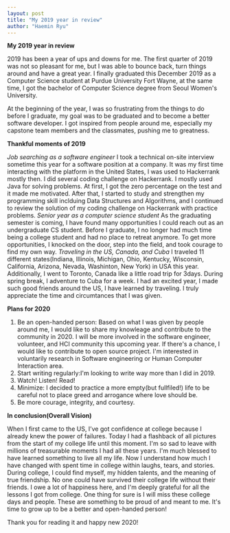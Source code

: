 ```yaml
---
layout: post
title: "My 2019 year in review"
author: "Haemin Ryu"
---
```


**My 2019 year in review** 

2019 has been a year of ups and downs for me. The first quarter of 2019 was not so pleasant for me, but I was able to bounce back, turn things around and have a great year. I finally graduated this December 2019 as a Computer Science student at Purdue University Fort Wayne, at the same time, I got the bachelor of Computer Science degree from Seoul Women's University. 

At the beginning of the year, I was so frustrating from the things to do before I graduate, my goal was to be graduated and to become a better software developer. I got inspired from people around me, especially my capstone team members and the classmates, pushing me to greatness.

**Thankful moments of 2019**

_Job searching as a software engineer_
I took a technical on-site interview sometime this year for a software position at a company. It was my first time interacting with the platform in the United States, I was used to Hackerrank mostly then. I did several coding challenge on Hackerrank. I mostly used Java for solving problems. At first, I got the zero percentage on the test and it made me motivated. After that, I started to study and strengthen my programming skill inclduing Data Structures and Algorithms, and I continued to review the solution of my coding challenge on Hackerrank with practice problems. 
_Senior year as a computer science student_
As the graduating semester is coming, I have found many opportunities I could reach out as an undergraduate CS student. Before I graduate, I no longer had much time being a college student and had no place to retreat anymore. To get more opportunities, I knocked on the door, step into the field, and took courage to find my own way. 
_Traveling in the US, Canada, and Cuba_
I traveled 11 different states(Indiana, Illinois, Michigan, Ohio, Kentucky, Wisconsin, California, Arizona, Nevada, Washinton, New York) in USA this year. Additionally, I went to Toronto, Canada like a little road trip for 3days. During spring break, I adventure to Cuba for a week. I had an excited year, I made such good friends around the US, I have learned  by traveling. I truly appreciate the time and circumtances that I was given. 

**Plans for 2020**

1. Be an open-handed person: Based on what I was given by people around me, I would like to share my knowleage and contribute to the community in 2020. I will be more involved in the software engineer, volunteer, and HCI community this upcoming year. If there's a chance, I would like to contribute to open source project. I'm interested in voluntarily research in Software engineering or Human Computer Interaction area. 
2. Start writing regularly:I'm looking to write way more than I did in 2019.
3. Watch! Listen! Read! 
4. Minimize: I decided to practice a more empty(but fullfiled!) life to be careful not to place greed and arrogance where love should be.
5. Be more courage,  integrity, and courtesy. 


**In conclusion(Overall Vision)**

When I first came to the US, I’ve got confidence at college because I already knew the power of failures.
Today I had a flashback of all pictures from the start of my college life until this moment. I'm so sad to leave with millions of treasurable moments I had all these years. I'm much blessed to have learned something to live all my life.
Now I understand how much I have changed with spent time in college within laughs, tears, and stories. During college, I could find myself, my hidden talents, and the meaning of true friendship. No one could have survived their college life without their friends. I owe a lot of happiness here, and I'm deeply grateful for all the lessons I got from college.
One thing for sure is I will miss these college days and people. These are something to be proud of and meant to me. It's time to grow up to be a better and open-handed person!

Thank you for reading it and happy new 2020! 
